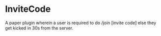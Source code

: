 # InviteCode
A paper plugin wherein a user is required to do /join [invite code] else they get kicked in 30s from the server.
